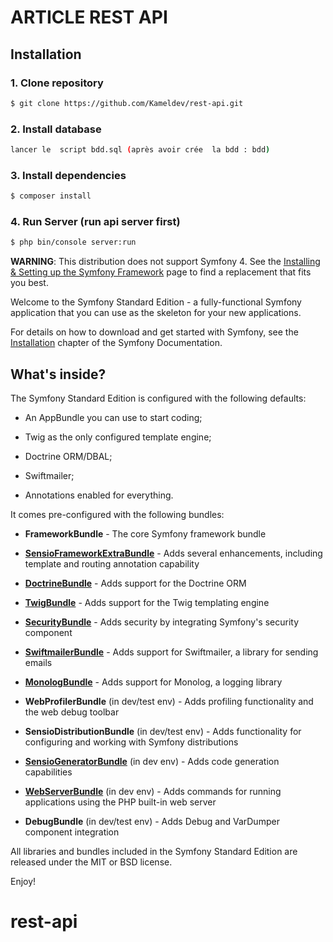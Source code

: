 ARTICLE REST API
========================
## Installation
### 1. Clone repository
``` bash
$ git clone https://github.com/Kameldev/rest-api.git
```
### 2. Install database
``` bash
lancer le  script bdd.sql (après avoir crée  la bdd : bdd)
```
### 3. Install dependencies
``` bash
$ composer install
```

### 4. Run Server (run api server first) 
``` bash
$ php bin/console server:run  
```
**WARNING**: This distribution does not support Symfony 4. See the
[Installing & Setting up the Symfony Framework][15] page to find a replacement
that fits you best.

Welcome to the Symfony Standard Edition - a fully-functional Symfony
application that you can use as the skeleton for your new applications.

For details on how to download and get started with Symfony, see the
[Installation][1] chapter of the Symfony Documentation.

What's inside?
--------------

The Symfony Standard Edition is configured with the following defaults:

  * An AppBundle you can use to start coding;

  * Twig as the only configured template engine;

  * Doctrine ORM/DBAL;

  * Swiftmailer;

  * Annotations enabled for everything.

It comes pre-configured with the following bundles:

  * **FrameworkBundle** - The core Symfony framework bundle

  * [**SensioFrameworkExtraBundle**][6] - Adds several enhancements, including
    template and routing annotation capability

  * [**DoctrineBundle**][7] - Adds support for the Doctrine ORM

  * [**TwigBundle**][8] - Adds support for the Twig templating engine

  * [**SecurityBundle**][9] - Adds security by integrating Symfony's security
    component

  * [**SwiftmailerBundle**][10] - Adds support for Swiftmailer, a library for
    sending emails

  * [**MonologBundle**][11] - Adds support for Monolog, a logging library

  * **WebProfilerBundle** (in dev/test env) - Adds profiling functionality and
    the web debug toolbar

  * **SensioDistributionBundle** (in dev/test env) - Adds functionality for
    configuring and working with Symfony distributions

  * [**SensioGeneratorBundle**][13] (in dev env) - Adds code generation
    capabilities

  * [**WebServerBundle**][14] (in dev env) - Adds commands for running applications
    using the PHP built-in web server

  * **DebugBundle** (in dev/test env) - Adds Debug and VarDumper component
    integration

All libraries and bundles included in the Symfony Standard Edition are
released under the MIT or BSD license.

Enjoy!

[1]:  https://symfony.com/doc/3.4/setup.html
[6]:  https://symfony.com/doc/current/bundles/SensioFrameworkExtraBundle/index.html
[7]:  https://symfony.com/doc/3.4/doctrine.html
[8]:  https://symfony.com/doc/3.4/templating.html
[9]:  https://symfony.com/doc/3.4/security.html
[10]: https://symfony.com/doc/3.4/email.html
[11]: https://symfony.com/doc/3.4/logging.html
[13]: https://symfony.com/doc/current/bundles/SensioGeneratorBundle/index.html
[14]: https://symfony.com/doc/current/setup/built_in_web_server.html
[15]: https://symfony.com/doc/current/setup.html
# rest-api
